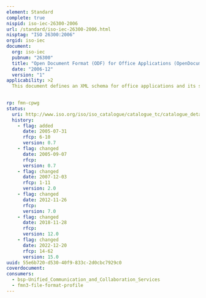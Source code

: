 ```yaml
---
element: Standard
complete: true
nispid: iso-iec-26300-2006
url: /standard/iso-iec-26300-2006.html
nisptag: "ISO 26300:2006"
orgid: iso-iec
document:
  org: iso-iec
  pubnum: "26300"
  title: "Open Document Format (ODF) for Office Applications (OpenDocument) v1.0"
  date: "2006-12"
  version: "1"
applicability: >2
  This document defines an XML schema for office applications and its semantics. The schema is suitable for office documents, including text documents, spreadsheets, charts and graphical documents like drawings or presentations, but is not restricted to these kinds of documents.  The schema provides for high-level information suitable for editing documents. It defines suitable XML structures for office documents and is friendly to transformations using XSLT or similar XML-based tools.

  
rp: fmn-cpwg
status:
  uri: http://www.iso.org/iso/iso_catalogue/catalogue_tc/catalogue_detail.htm?csnumber=43485
  history: 
    - flag: added
      date: 2005-07-31
      rfcp: 6-10
      version: 0.7
    - flag: changed
      date: 2005-09-07
      rfcp: 
      version: 0.7
    - flag: changed
      date: 2007-12-03
      rfcp: 1-11
      version: 2.0
    - flag: changed
      date: 2012-11-26
      rfcp: 
      version: 7.0
    - flag: changed
      date: 2018-11-28
      rfcp: 
      version: 12.0
    - flag: changed
      date: 2022-12-20
      rfcp: 14-62
      version: 15.0
uuid: 55e6b720-d530-40f9-833c-2d0cbc7929c0
coverdocument:
consumers:
  - bsp-Unified_Communication_and_Collaboration_Services
  - fmn3-file-format-profile
---
```

